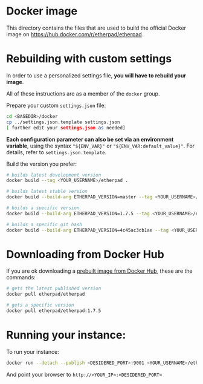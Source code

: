# Docker image

This directory contains the files that are used to build the official Docker image on https://hub.docker.com/r/etherpad/etherpad.

# Rebuilding with custom settings
In order to use a personalized settings file, **you will have to rebuild your image**.

All of these instructions are as a member of the `docker` group.

Prepare your custom `settings.json` file:
```bash
cd <BASEDIR>/docker
cp ../settings.json.template settings.json
[ further edit your settings.json as needed]
```

**Each configuration parameter can also be set via an environment variable**, using the syntax `"${ENV_VAR}"` or `"${ENV_VAR:default_value}"`. For details, refer to `settings.json.template`.

Build the version you prefer:
```bash
# builds latest development version
docker build --tag <YOUR_USERNAME>/etherpad .

# builds latest stable version
docker build --build-arg ETHERPAD_VERSION=master --tag <YOUR_USERNAME>/etherpad .

# builds a specific version
docker build --build-arg ETHERPAD_VERSION=1.7.5 --tag <YOUR_USERNAME>/etherpad .

# builds a specific git hash
docker build --build-arg ETHERPAD_VERSION=4c45ac3cb1ae --tag <YOUR_USERNAME>/etherpad .
```

# Downloading from Docker Hub
If you are ok downloading a [prebuilt image from Docker Hub](https://hub.docker.com/r/etherpad/etherpad), these are the commands:
```bash
# gets the latest published version
docker pull etherpad/etherpad

# gets a specific version
docker pull etherpad/etherpad:1.7.5
```

# Running your instance:

To run your instance:
```bash
docker run --detach --publish <DESIDERED_PORT>:9001 <YOUR_USERNAME>/etherpad
```

And point your browser to `http://<YOUR_IP>:<DESIDERED_PORT>`

